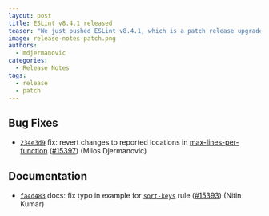```yaml
---
layout: post
title: ESLint v8.4.1 released
teaser: "We just pushed ESLint v8.4.1, which is a patch release upgrade of ESLint. This release fixes several bugs found in the previous release."
image: release-notes-patch.png
authors:
  - mdjermanovic
categories:
  - Release Notes
tags:
  - release
  - patch
---
```













## Bug Fixes

* [`234e3d9`](https://github.com/eslint/eslint/commit/234e3d98eeab8956cefb14c982b9c348c21bb2d9) fix: revert changes to reported locations in [max-lines-per-function](/docs/rules/max-lines-per-function) ([#15397](https://github.com/eslint/eslint/issues/15397)) (Milos Djermanovic)

## Documentation

* [`fa4d483`](https://github.com/eslint/eslint/commit/fa4d4830a0e77f92154079ada17ffb893ce64232) docs: fix typo in example for [`sort-keys`](/docs/rules/sort-keys) rule ([#15393](https://github.com/eslint/eslint/issues/15393)) (Nitin Kumar)
